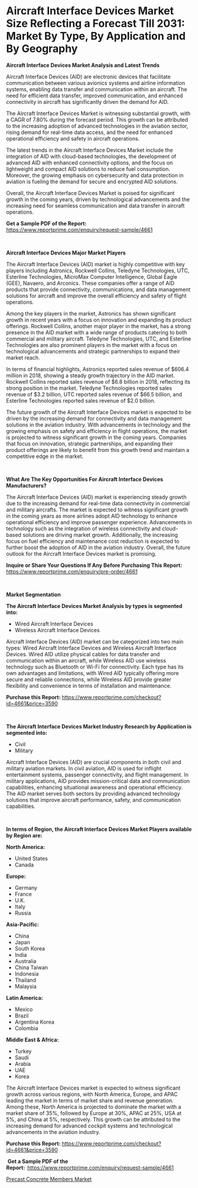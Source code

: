 <p><h1>Aircraft Interface Devices Market Size Reflecting a Forecast Till 2031: Market By Type, By Application and By Geography</h1></p><p><strong>Aircraft Interface Devices Market Analysis and Latest Trends</strong></p>
<p><p>Aircraft Interface Devices (AID) are electronic devices that facilitate communication between various avionics systems and airline information systems, enabling data transfer and communication within an aircraft. The need for efficient data transfer, improved communication, and enhanced connectivity in aircraft has significantly driven the demand for AID.</p><p>The Aircraft Interface Devices Market is witnessing substantial growth, with a CAGR of 7.80% during the forecast period. This growth can be attributed to the increasing adoption of advanced technologies in the aviation sector, rising demand for real-time data access, and the need for enhanced operational efficiency and safety in aircraft operations.</p><p>The latest trends in the Aircraft Interface Devices Market include the integration of AID with cloud-based technologies, the development of advanced AID with enhanced connectivity options, and the focus on lightweight and compact AID solutions to reduce fuel consumption. Moreover, the growing emphasis on cybersecurity and data protection in aviation is fueling the demand for secure and encrypted AID solutions.</p><p>Overall, the Aircraft Interface Devices Market is poised for significant growth in the coming years, driven by technological advancements and the increasing need for seamless communication and data transfer in aircraft operations.</p></p>
<p><strong>Get a Sample PDF of the Report:&nbsp;</strong> <a href="https://www.reportprime.com/enquiry/request-sample/4661">https://www.reportprime.com/enquiry/request-sample/4661</a></p>
<p>&nbsp;</p>
<p><strong>Aircraft Interface Devices Major Market Players</strong></p>
<p><p>The Aircraft Interface Devices (AID) market is highly competitive with key players including Astronics, Rockwell Collins, Teledyne Technologies, UTC, Esterline Technologies, MicroMax Computer Intelligence, Global Eagle (GEE), Navaero, and Arconics. These companies offer a range of AID products that provide connectivity, communications, and data management solutions for aircraft and improve the overall efficiency and safety of flight operations.</p><p>Among the key players in the market, Astronics has shown significant growth in recent years with a focus on innovation and expanding its product offerings. Rockwell Collins, another major player in the market, has a strong presence in the AID market with a wide range of products catering to both commercial and military aircraft. Teledyne Technologies, UTC, and Esterline Technologies are also prominent players in the market with a focus on technological advancements and strategic partnerships to expand their market reach.</p><p>In terms of financial highlights, Astronics reported sales revenue of $606.4 million in 2018, showing a steady growth trajectory in the AID market. Rockwell Collins reported sales revenue of $6.8 billion in 2018, reflecting its strong position in the market. Teledyne Technologies reported sales revenue of $3.2 billion, UTC reported sales revenue of $66.5 billion, and Esterline Technologies reported sales revenue of $2.0 billion.</p><p>The future growth of the Aircraft Interface Devices market is expected to be driven by the increasing demand for connectivity and data management solutions in the aviation industry. With advancements in technology and the growing emphasis on safety and efficiency in flight operations, the market is projected to witness significant growth in the coming years. Companies that focus on innovation, strategic partnerships, and expanding their product offerings are likely to benefit from this growth trend and maintain a competitive edge in the market.</p></p>
<p>&nbsp;</p>
<p><strong>What Are The Key Opportunities For Aircraft Interface Devices Manufacturers?</strong></p>
<p><p>The Aircraft Interface Devices (AID) market is experiencing steady growth due to the increasing demand for real-time data connectivity in commercial and military aircrafts. The market is expected to witness significant growth in the coming years as more airlines adopt AID technology to enhance operational efficiency and improve passenger experience. Advancements in technology such as the integration of wireless connectivity and cloud-based solutions are driving market growth. Additionally, the increasing focus on fuel efficiency and maintenance cost reduction is expected to further boost the adoption of AID in the aviation industry. Overall, the future outlook for the Aircraft Interface Devices market is promising.</p></p>
<p><strong>Inquire or Share Your Questions If Any Before Purchasing This Report:</strong> <a href="https://www.reportprime.com/enquiry/pre-order/4661">https://www.reportprime.com/enquiry/pre-order/4661</a></p>
<p>&nbsp;</p>
<p><strong>Market Segmentation</strong></p>
<p><strong>The Aircraft Interface Devices Market Analysis by types is segmented into:</strong></p>
<p><ul><li>Wired Aircraft Interface Devices</li><li>Wireless Aircraft Interface Devices</li></ul></p>
<p><p>Aircraft Interface Devices (AID) market can be categorized into two main types: Wired Aircraft Interface Devices and Wireless Aircraft Interface Devices. Wired AID utilize physical cables for data transfer and communication within an aircraft, while Wireless AID use wireless technology such as Bluetooth or Wi-Fi for connectivity. Each type has its own advantages and limitations, with Wired AID typically offering more secure and reliable connections, while Wireless AID provide greater flexibility and convenience in terms of installation and maintenance.</p></p>
<p><strong>Purchase this Report:&nbsp;</strong><a href="https://www.reportprime.com/checkout?id=4661&price=3590">https://www.reportprime.com/checkout?id=4661&price=3590</a></p>
<p>&nbsp;</p>
<p><strong>The Aircraft Interface Devices Market Industry Research by Application is segmented into:</strong></p>
<p><ul><li>Civil</li><li>Military</li></ul></p>
<p><p>Aircraft Interface Devices (AID) are crucial components in both civil and military aviation markets. In civil aviation, AID is used for inflight entertainment systems, passenger connectivity, and flight management. In military applications, AID provides mission-critical data and communication capabilities, enhancing situational awareness and operational efficiency. The AID market serves both sectors by providing advanced technology solutions that improve aircraft performance, safety, and communication capabilities.</p></p>
<p>&nbsp;</p>
<p><strong>In terms of Region, the Aircraft Interface Devices Market Players available by Region are:</strong></p>
<p>
    <p> <strong> North America: </strong>
        <ul>
            <li>United States</li>
            <li>Canada</li>
        </ul>
        </p> 
    <p> <strong> Europe: </strong>
        <ul>
            <li>Germany</li>
            <li>France</li>
            <li>U.K.</li>
            <li>Italy</li>
            <li>Russia</li>
        </ul>
        </p> 
    <p> <strong> Asia-Pacific: </strong>
        <ul>
            <li>China</li>
            <li>Japan</li>
            <li>South Korea</li>
            <li>India</li>
            <li>Australia</li>
            <li>China Taiwan</li>
            <li>Indonesia</li>
            <li>Thailand</li>
            <li>Malaysia</li>
        </ul>
        </p> 
    <p> <strong> Latin America: </strong>
        <ul>
            <li>Mexico</li>
            <li>Brazil</li>
            <li>Argentina Korea</li>
            <li>Colombia</li>
        </ul>
        </p> 
    <p> <strong> Middle East & Africa: </strong>
        <ul>
            <li>Turkey</li>
            <li>Saudi</li>
            <li>Arabia</li>
            <li>UAE</li>
            <li>Korea</li>
        </ul>
    </p>
    </p>
<p><p>The Aircraft Interface Devices market is expected to witness significant growth across various regions, with North America, Europe, and APAC leading the market in terms of market share and revenue generation. Among these, North America is projected to dominate the market with a market share of 35%, followed by Europe at 30%, APAC at 25%, USA at 5%, and China at 5%, respectively. This growth can be attributed to the increasing demand for advanced cockpit systems and technological advancements in the aviation industry.</p></p>
<p><strong>Purchase this Report: </strong><a href="https://www.reportprime.com/checkout?id=4661&price=3590">https://www.reportprime.com/checkout?id=4661&price=3590</a></p>
<p>&nbsp;<strong>Get a Sample PDF of the Report:&nbsp;&nbsp;</strong><a href="https://www.reportprime.com/enquiry/request-sample/4661">https://www.reportprime.com/enquiry/request-sample/4661</a></p>
<p><strong></strong></p>
<p><p><a href="https://bubble-tree-ea4.notion.site/Precast-Concrete-Members-Market-Size-Market-Share-and-Global-Market-Analysis-Report-2024-2031-47e3ae706ea346a89fb11dcd341a3932">Precast Concrete Members Market</a></p></p>